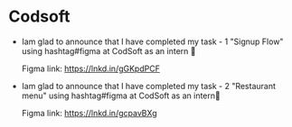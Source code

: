 # Codsoft
* Iam glad to announce that I have completed my task - 1 "Signup Flow" using hashtag#figma at CodSoft as an intern 🌟 

  Figma link: https://lnkd.in/gGKpdPCF

* Iam glad to announce that I have completed my task - 2 "Restaurant menu" using hashtag#figma at CodSoft as an intern🌟

  Figma link: https://lnkd.in/gcpavBXg
